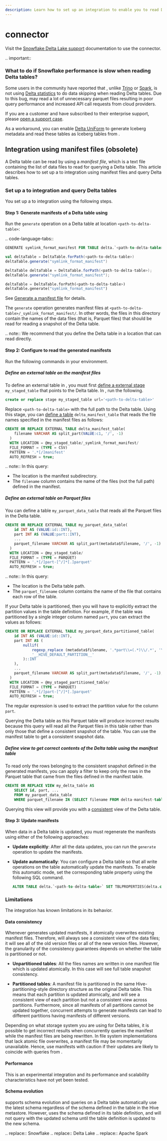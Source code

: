 ```yaml
---
description: Learn how to set up an integration to enable you to read Delta tables from <Snowflake>.
---
```


# <Snowflake> connector

Visit the [Snowflake Delta Lake support](https://docs.snowflake.com/en/user-guide/tables-external-intro.html#delta-lake-support) documentation to use the connector.

.. important::

  ### What to do if Snowflake performance is slow when reading Delta tables?

  Some users in the community have reported that <Snowflake>, unlike [Trino](https://trino.io/docs/current/connector/delta-lake.html) or [Spark](delta-batch.md), is not using [Delta statistics](optimizations-oss.md#data-skipping) to do data skipping when reading Delta tables. Due to this bug, <Snowflake> may read a lot of unnecessary parquet files resulting in poor query performance and increased API call requests from cloud providers.

  If you are a <Snowflake> customer and have subscribed to their enterprise support, please [open a support case](https://community.snowflake.com/s/article/How-To-Submit-a-Support-Case-in-Snowflake-Lodge).

  As a workaround, you can enable [Delta UniForm](delta-uniform.md) to generate Iceberg metadata and read these tables as Iceberg tables from <Snowflake>.

## Integration using manifest files (obsolete)

A Delta table can be read by <Snowflake> using a _manifest file_, which is a text file containing the list of data files to read for querying a Delta table. This article describes how to set up a <Delta> to <Snowflake> integration using manifest files and query Delta tables.

### Set up a <Delta> to <Snowflake> integration and query Delta tables

You set up a <Delta> to <Snowflake> integration using the following steps.

#### Step 1: Generate manifests of a Delta table using <AS>

Run the `generate` operation on a Delta table at location `<path-to-delta-table>`:

.. code-language-tabs::

  ```sql
  GENERATE symlink_format_manifest FOR TABLE delta.`<path-to-delta-table>`
  ```

  ```scala
  val deltaTable = DeltaTable.forPath(<path-to-delta-table>)
  deltaTable.generate("symlink_format_manifest")
  ```

  ```java
  DeltaTable deltaTable = DeltaTable.forPath(<path-to-delta-table>);
  deltaTable.generate("symlink_format_manifest");
  ```

  ```python
  deltaTable = DeltaTable.forPath(<path-to-delta-table>)
  deltaTable.generate("symlink_format_manifest")
  ```

See [Generate a manifest file](delta-utility.md#delta-generate) for details.


The `generate` operation generates manifest files at `<path-to-delta-table>/_symlink_format_manifest/`. In other words, the files in this directory contain the names of the data files (that is, Parquet files) that should be read for reading a snapshot of the Delta table.

.. note::
  We recommend that you define the Delta table in a location that <Snowflake> can read directly.

#### Step 2: Configure <Snowflake> to read the generated manifests

Run the following commands in your <Snowflake> environment.

##### Define an external table on the manifest files

To define an external table in <Snowflake>, you must first [define a external stage](https://docs.snowflake.net/manuals/user-guide/data-load-s3-create-stage.html) `my_staged_table` that points to the Delta table. In <Snowflake>, run the following.

```sql
create or replace stage my_staged_table url='<path-to-delta-table>'
```

Replace `<path-to-delta-table>` with the full path to the Delta table. Using this stage, you can [define a table](https://docs.snowflake.net/manuals/sql-reference/sql/create-external-table.html) `delta_manifest_table` that reads the file names specified in the manifest files as follows:

```sql
CREATE OR REPLACE EXTERNAL TABLE delta_manifest_table(
    filename VARCHAR AS split_part(VALUE:c1, '/', -1)
  )
  WITH LOCATION = @my_staged_table/_symlink_format_manifest/
  FILE_FORMAT = (TYPE = CSV)
  PATTERN = '.*[/]manifest'
  AUTO_REFRESH = true;
```

.. note:: In this query:

  - The location is the manifest subdirectory.
  - The `filename` column contains the name of the files (not the full path) defined in the manifest.

##### Define an external table on Parquet files

You can define a table `my_parquet_data_table` that reads all the Parquet files in the Delta table.

```sql
CREATE OR REPLACE EXTERNAL TABLE my_parquet_data_table(
    id INT AS (VALUE:id::INT),
    part INT AS (VALUE:part::INT),
    ...
    parquet_filename VARCHAR AS split_part(metadata$filename, '/', -1)
  )
  WITH LOCATION = @my_staged_table/
  FILE_FORMAT = (TYPE = PARQUET)
  PATTERN = '.*[/]part-[^/]*[.]parquet'
  AUTO_REFRESH = true;
```

.. note:: In this query:

  - The location is the Delta table path.
  - The `parquet_filename` column contains the name of the file that contains each row of the table.

If your Delta table is partitioned, then you will have to explicitly extract the partition values in the table definition. For example, if the table was partitioned by a single integer column named `part`, you can extract the values as follows:

```sql
CREATE OR REPLACE EXTERNAL TABLE my_parquet_data_partitioned_table(
    id INT AS (VALUE:id::INT),
    part INT AS (
        nullif(
            regexp_replace (metadata$filename, '.*part\\=(.*)\\/.*', '\\1'),
            '__HIVE_DEFAULT_PARTITION__'
        )::INT
    ),
    ...
    parquet_filename VARCHAR AS split_part(metadata$filename, '/', -1),
  )
  WITH LOCATION = @my_staged_partitioned_table/
  FILE_FORMAT = (TYPE = PARQUET)
  PATTERN = '.*[/]part-[^/]*[.]parquet'
  AUTO_REFRESH = true;
```

The regular expression is used to extract the partition value for the column `part`.

Querying the Delta table as this Parquet table will produce incorrect results because this query will read all the Parquet files in this table rather than only those that define a consistent snapshot of the table. You can use the manifest table to get a consistent snapshot data.

##### Define view to get correct contents of the Delta table using the manifest table

To read only the rows belonging to the consistent snapshot defined in the generated manifests, you can apply a filter to keep only the rows in the Parquet table that came from the files defined in the manifest table.

```sql
CREATE OR REPLACE VIEW my_delta_table AS
    SELECT id, part, ...
    FROM my_parquet_data_table
    WHERE parquet_filename IN (SELECT filename FROM delta-manifest-table);
```

Querying this view will provide you with a [consistent](#data-consistency) view of the Delta table.

#### Step 3: Update manifests

When data in a Delta table is updated, you must regenerate the manifests using either of the following approaches:

- **Update explicitly**: After all the data updates, you can run the `generate` operation to update the manifests.
- **Update automatically**: You can configure a Delta table so that all write operations on the table automatically update the manifests. To enable this automatic mode, set the corresponding table property using the following SQL command.

  ```sql
  ALTER TABLE delta.`<path-to-delta-table>` SET TBLPROPERTIES(delta.compatibility.symlinkFormatManifest.enabled=true)
  ```

### Limitations

The <Snowflake> integration has known limitations in its behavior.

#### Data consistency

Whenever <Delta> generates updated manifests, it atomically overwrites existing manifest files. Therefore, <Snowflake> will always see a consistent view of the data files; it will see all of the old version files or all of the new version files. However, the granularity of the consistency guarantees depends on whether the table is partitioned or not.

- **Unpartitioned tables**: All the files names are written in one manifest file which is updated atomically. In this case <Snowflake> will see full table snapshot consistency.

- **Partitioned tables**: A manifest file is partitioned in the same Hive-partitioning-style directory structure as the original Delta table. This means that each partition is updated atomically, and <Snowflake> will see a consistent view of each partition but not a consistent view across partitions. Furthermore, since all manifests of all partitions cannot be updated together, concurrent attempts to generate manifests can lead to different partitions having manifests of different versions.

Depending on what storage system you are using for Delta tables, it is possible to get incorrect results when <Snowflake> concurrently queries the manifest while the manifest files are being rewritten. In file system implementations that lack atomic file overwrites, a manifest file may be momentarily unavailable. Hence, use manifests with caution if their updates are likely to coincide with queries from <Snowflake>.

#### Performance

This is an experimental integration and its performance and scalability characteristics have not yet been tested.

#### Schema evolution

<Delta> supports schema evolution and queries on a Delta table automatically use the latest schema regardless of the schema defined in the table in the Hive metastore. However, <Snowflake> uses the schema defined in its table definition, and will not query with the updated schema until the table definition is updated to the new schema.

.. <Snowflake> replace:: Snowflake
.. <Delta> replace:: Delta Lake
.. <AS> replace:: Apache Spark